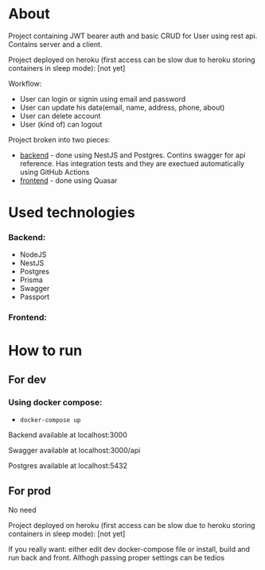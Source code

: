 # About

Project containing JWT bearer auth and basic CRUD for User using rest api. Contains server and a client.

Project deployed on heroku (first access can be slow due to heroku storing containers in sleep mode): [not yet]

Workflow:
- User can login or signin using email and password
- User can update his data(email, name, address, phone, about)
- User can delete account
- User (kind of) can logout

Project broken into two pieces:

- [backend](./internship-typescript-pyshop-nest/) - done using NestJS and Postgres. Contins swagger for api reference. Has integration tests and they are exectued automatically using GitHub Actions
- [frontend](./internship-typescript-pyshop-quasar/) - done using Quasar

# Used technologies

### Backend:

- NodeJS
- NestJS
- Postgres
- Prisma
- Swagger
- Passport

### Frontend:


# How to run

## For dev

### Using docker compose:

- ```docker-compose up```

Backend available at localhost:3000

Swagger available at localhost:3000/api

Postgres available at localhost:5432

## For prod

No need

Project deployed on heroku (first access can be slow due to heroku storing containers in sleep mode): [not yet]

If you really want: either edit dev docker-compose file or install, build and run back and front. Althogh passing proper settings can be tedios
